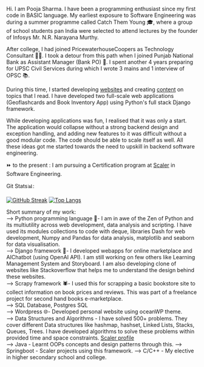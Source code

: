 Hi. I am Pooja Sharma. I have been a programming enthusiast since my first code in BASIC language. My earliest exposure to Software Engineering was during a summer programme called Catch Them Young 🎓, where a group of school students pan India were selected to attend lectures by the founder of Infosys Mr. N.R. Narayana Murthy.  

After college, I had joined PricewaterhouseCoopers as Technology Consultant 👩‍💻. I took a detour from this path when I joined Punjab National Bank as Assistant Manager (Bank PO) 🏦. I spent another 4 years preparing for UPSC Civil Services during which I wrote 3 mains and 1 interview of OPSC 📚.

During this time, I started developing [websites](https://github.com/Shailaputri?tab=repositories) and creating [content](https://myessaycollection.wordpress.com/) on topics that I read. I have developed two full-scale web applications (Geoflashcards and Book Inventory App) using Python's full stack Django framework. 

While developing applications was fun, I realised that it was only a start. The application would collapse without a strong backend design and exception handling, and adding new features to it was difficult without a good modular code. The code should be able to scale itself as well. All these ideas got me started towards the need to upskill in backend software engineering. 


⏩ to the present : I am pursuing a Certification program at [Scaler](https://www.scaler.com/academy/profile/50073e503ef1/) in Software Engineering. 


Git Stats📊:            

[![GitHub Streak](https://streak-stats.demolab.com/?user=Shailaputri)](https://git.io/streak-stats)
[![Top Langs](https://github-readme-stats.vercel.app/api/top-langs/?username=Shailaputri&langs_count=3&layout=donut)](https://github.com/Shailaputri/github-readme-stats)

Short summary of my work:  
--> Python programming language 🐍- I am in awe of the Zen of Python and its multiutility across web development, data analysis and scripting. I have used its modules collections to code with deque, libraries Dash for web development, Numpy and Pandas for data analysis, matplotlib and seaborn for data visualisation.    
--> Django framework 🚀- I developed webapps for online marketplace and AIChatbot (using OpenAI API). I am still working on few others like Learning Management System and Storyboard. I am also developing clone of websites like Stackoverflow that helps me to understand the design behind these websites.   
--> Scrapy framework 🕷- I used this for scrapping a basic bookstore site to collect information on book prices and reviews. This was part of a freelance project for second hand books e-marketplace.    
--> SQL Database, Postgres SQL   
--> Wordpress 🌐- Developed personal website using oceanWP theme.    
--> Data Structures and Algorithms - I have solved 500+ problems. They cover different Data structures like hashmap, hashset, Linked Lists, Stacks, Queues, Trees. I have developed algorithms to solve these problems within provided time and space constraints. [Scaler profile](https://www.scaler.com/academy/profile/50073e503ef1/)&nbsp;&nbsp;     
--> Java - Learnt OOPs concepts and design patterns through this. 
--> Springboot - Scaler projects using this framework. 
--> C/C++ - My elective in higher secondary school and college.  




